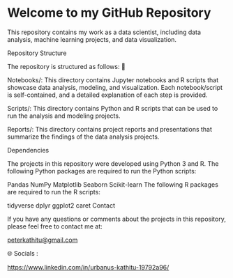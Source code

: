 # Welcome to my GitHub Repository

This repository contains my work as a data scientist, including data analysis, machine learning projects, and data visualization.

Repository Structure

The repository is structured as follows: 👀

Notebooks/: This directory contains Jupyter notebooks and R scripts that showcase data analysis, modeling, and visualization. Each notebook/script is self-contained, and a detailed explanation of each step is provided.

Scripts/: This directory contains Python and R scripts that can be used to run the analysis and modeling projects.

Reports/: This directory contains project reports and presentations that summarize the findings of the data analysis projects.

Dependencies

The projects in this repository were developed using Python 3 and R. The following Python packages are required to run the Python scripts:

Pandas
NumPy
Matplotlib
Seaborn
Scikit-learn
The following R packages are required to run the R scripts:

tidyverse
dplyr
ggplot2
caret
Contact

If you have any questions or comments about the projects in this repository, please feel free to contact me at:

peterkathitu@gmail.com

🌐 Socials :

https://www.linkedin.com/in/urbanus-kathitu-19792a96/
